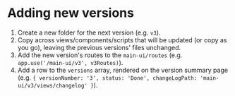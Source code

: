 # Adding new versions

1. Create a new folder for the next version (e.g. `v3`).
2. Copy across views/components/scripts that will be updated (or copy as you go), leaving the previous versions' files unchanged.
3. Add the new version's routes to the `main-ui/routes` (e.g. `app.use('/main-ui/v3', v3Routes)`).
4. Add a row to the `versions` array, rendered on the version summary page (e.g. `{ versionNumber: '3', status: 'Done', changeLogPath: 'main-ui/v3/views/changelog' }`).